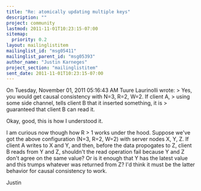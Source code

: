 ```yaml
---
title: "Re: atomically updating multiple keys"
description: ""
project: community
lastmod: 2011-11-01T10:23:15-07:00
sitemap:
  priority: 0.2
layout: mailinglistitem
mailinglist_id: "msg05411"
mailinglist_parent_id: "msg05393"
author_name: "Justin Karneges"
project_section: "mailinglistitem"
sent_date: 2011-11-01T10:23:15-07:00
---
```



On Tuesday, November 01, 2011 05:16:43 AM Tuure Laurinolli wrote:
&gt; Yes, you would get causal consistency with N=3, R=2, W=2. If client A,
&gt; using some side channel, tells client B that it inserted something, it is
&gt; guaranteed that client B can read it.

Okay, good, this is how I understood it.

I am curious now though how R &gt; 1 works under the hood. Suppose we've got the 
above configuration (N=3, R=2, W=2) with server nodes X, Y, Z. If client A 
writes to X and Y, and then, before the data propogates to Z, client B reads 
from Y and Z, shouldn't the read operation fail because Y and Z don't agree on 
the same value? Or is it enough that Y has the latest value and this trumps 
whatever was returned from Z? I'd think it must be the latter behavior for 
causal consistency to work.

Justin

